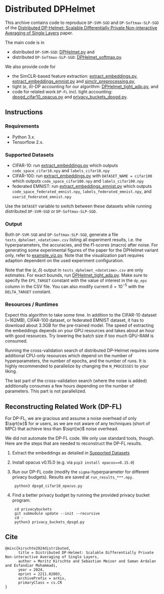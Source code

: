 # Distributed DPHelmet

This archive contains code to reproduce `DP-SVM-SGD` and `DP-Softmax-SLP-SGD` of the [Distributed DP-Helmet: Scalable Differentially Private Non-interactive Averaging of Single Layers](https://arxiv.org/abs/2211.02003) paper.

The main code is in
- distributed `DP-SVM-SGD`: [DPHelmet.py](DPHelmet.py) and
- distributed `DP-Softmax-SLP-SGD`: [DPHelmet_softmax.py](DPHelmet_softmax.py).

We also provide code for
- the SimCLR-based feature extraction: [extract_embeddings.py](extract_embeddings.py), [extract_embeddings_emnist.py](extract_embeddings_emnist.py) and [simclr_preprocessing.py](simclr_preprocessing.py),
- tight ($\varepsilon$, $\delta$)-DP accounting for our algorithm: [DPHelmet_tight_adp.py](DPHelmet_tight_adp.py), and
- code for related work `DP-FL` incl. tight accounting: [dpsgd_cifar10_opacus.py](dpsgd_cifar10_opacus.py) and [privacy_buckets_dpsgd.py](privacy_buckets_dpsgd.py).

## Instructions

### Requirements
* Python 3.x.
* Tensorflow 2.x.

### Supported Datasets
- CIFAR-10: run [extract_embeddings.py](extract_embeddings.py) which outputs `code_space_cifar10.npy` and `labels_cifar10.npy`
- CIFAR-100: run [extract_embeddings.py](extract_embeddings.py) with `DATASET_NAME = cifar100` which outputs `code_space_cifar100.npy` and `labels_cifar100.npy`
- federated EMNIST: run [extract_embeddings_emnist.py](extract_embeddings_emnist.py) which outputs `code_space_federated_emnist.npy`, `labels_federated_emnist.npy`, and `userid_federated_emnist.npy`

Use the `DATASET` variable to switch between these datasets while running distributed `DP-SVM-SGD` or `DP-Softmax-SLP-SGD`.

### Output

Both `DP-SVM-SGD` and `DP-Softmax-SLP-SGD`, generate a file `tests_dphelmet_<datetime>.csv` listing all experiment results, i.e. the hyperparameters, the accuracies, and the f1-scores (macro) after noise. For generating some experimental figures of the paper for the DPHelmet variant only, refer to [example_viz.py](example_viz.py). Note that the visualization part requires adaption dependent on the used experiment configuration.

Note that the $(\varepsilon,\delta)$ output in `tests_dphelmet_<datetime>.csv` are only estimates. For exact bounds, run [DPHelmet_tight_adp.py](DPHelmet_tight_adp.py). Make sure to specify the `EPS_TARGET` constant with the value of interest in the `dp_eps` column in the CSV file. You can also modify current $\delta = 10^{-5}$ with the `DELTA_TARGET` constant.

### Resources / Runtimes
Expect this algorithm to take some time. In addition to the CIFAR-10 dataset (~162MB), CIFAR-100 dataset, or federated EMNIST dataset, it has to download about 3.3GB for the pre-trained model.
The speed of extracting the embeddings depends on your GPU resources and takes about an hour with good resources. Try lowering the batch size if too much GPU-RAM is consumed.

Running the cross-validation search of distributed DP-Helmet requires some additional CPU-only resources which depend on the number of hyperparameters, the number of epochs, and the number of runs. It is highly recommended to parallelize by changing the `N_PROCESSES` to your liking.

The last part of the cross-validation search (where the noise is added) additionally consumes a few hours depending on the number of parameters. This part is not parallelized.

## Reconstructing Related Work (DP-FL)

For DP-FL, we are gracious and assume a noise overhead of only $\sqrt{w}$ for $w$ users, as we are not aware of any techniques (short of MPC) that achieve less than $\sqrt{w}$ noise overhead.

We did not automate the DP-FL code. We only use standard tools, though. Here are the steps that are needed to reconstruct the DP-FL results.

1. Extract the embeddings as detailed in [Supported Datasets](#supported-datasets)
2. Install opacus v0.15.0 (e.g. via `pip3 install opacus==0.15.0`)
3. Run our DP-FL code (modify the `sigma`-hyperparameter for different privacy budgets). Results are saved at `run_results_***.npy`.

        python3 dpsgd_cifar10_opacus.py

4. Find a better privacy budget by running the provided privacy bucket program.

        cd privacybuckets
        git submodule update --init --recursive
        cd -
        python3 privacy_buckets_dpsgd.py


## Cite
```
@misc{kirschte2024distributed,
      title = Distributed DP-Helmet: Scalable Differentially Private Non-interactive Averaging of Single Layers,
      author = Moritz Kirschte and Sebastian Meiser and Saman Ardalan and Esfandiar Mohammadi,
      year = 2024,
      eprint = 2211.02003,
      archivePrefix = arXiv,
      primaryClass = cs.CR
}
```
